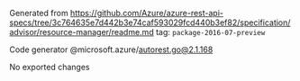 Generated from https://github.com/Azure/azure-rest-api-specs/tree/3c764635e7d442b3e74caf593029fcd440b3ef82/specification/advisor/resource-manager/readme.md tag: `package-2016-07-preview`

Code generator @microsoft.azure/autorest.go@2.1.168

No exported changes